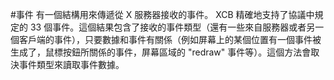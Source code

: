 #事件
有一個結構用來傳遞從 X 服務器接收的事件。 XCB 精確地支持了協議中規定的 33 個事件。這個結果包含了接收的事件類型（還有一些來自服務器或者另一個客戶端的事件），只要數據和事件有關係（例如屏幕上的某個位置有一個事件被生成了，鼠標按鈕所關係的事件，屏幕區域的 "redraw" 事件等）。這個方法會取決事件類型來讀取事件數據。
